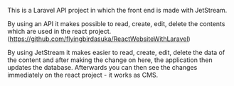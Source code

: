This is a Laravel API project in which the front end is made with JetStream.

By using an API it makes possible to read, create, edit, delete the contents which are used in the react project. (https://github.com/flyingbirdasuka/ReactWebsiteWithLaravel)

By using JetStream it makes easier to read, create, edit, delete the data of the content and after making the change on here, the application then updates the database. Afterwards you can then see the changes immediately on the react project - it works as CMS.
